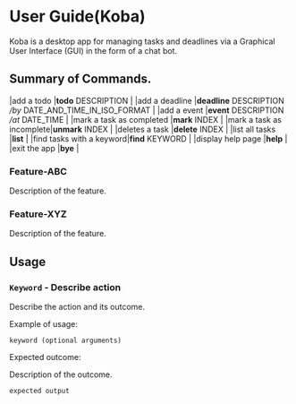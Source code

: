 # User Guide(Koba)

Koba is a desktop app for managing tasks and deadlines via a Graphical User Interface (GUI) in the form of a chat bot.

## Summary of Commands.
|add a todo               |**todo** DESCRIPTION                                       |
|add a deadline           |**deadline** DESCRIPTION */by* DATE_AND_TIME_IN_ISO_FORMAT |
|add a event              |**event** DESCRIPTION */at* DATE_TIME                      |
|mark a task as completed |**mark** INDEX                                             |
|mark a task as incomplete|**unmark** INDEX                                           |
|deletes a task           |**delete** INDEX                                           |
|list all tasks           |**list**                                                   |
|find tasks with a keyword|**find** KEYWORD                                           |
|display help page        |**help**                                                   |
|exit the app             |**bye**                                                    |

### Feature-ABC

Description of the feature.

### Feature-XYZ

Description of the feature.

## Usage

### `Keyword` - Describe action

Describe the action and its outcome.

Example of usage: 

`keyword (optional arguments)`

Expected outcome:

Description of the outcome.

```
expected output
```
